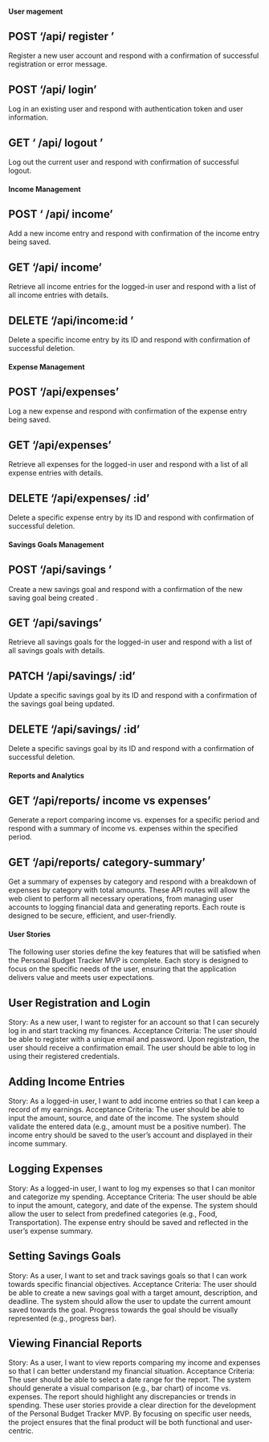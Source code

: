 #### User magement

## POST   ‘/api/ register ’
Register a new user account and respond with a confirmation of successful registration or error message.

## POST  ‘/api/ login’
Log in an existing user and respond with authentication token and user information.

## GET  ‘ /api/ logout ’
Log out the current user and respond with confirmation of successful logout.

#### Income Management

## POST  ‘ /api/ income’
Add a new income entry and respond with confirmation of the income entry being saved.

## GET  ‘/api/ income’
 Retrieve all income entries for the logged-in user and respond with a list of all income entries with details.

## DELETE  ‘/api/income:id ’
Delete a specific income entry by its ID and respond with confirmation of successful deletion.

#### Expense Management

## POST  ‘/api/expenses’
Log a new expense and respond with confirmation of the expense entry being saved.

## GET  ‘/api/expenses’
Retrieve all expenses for the logged-in user and respond with a list of all expense entries with details.

## DELETE ‘/api/expenses/ :id’
Delete a specific expense entry by its ID and respond with confirmation of successful deletion.

#### Savings Goals Management

## POST  ‘/api/savings ’
Create a new savings goal and respond with a confirmation of the new saving goal being created .

## GET  ‘/api/savings’
Retrieve all savings goals for the logged-in user and respond with a list of all savings goals with details.

## PATCH  ‘/api/savings/ :id’
Update a specific savings goal by its ID and respond with a confirmation of the savings goal being updated.

## DELETE  ‘/api/savings/ :id’
Delete a specific savings goal by its ID and respond with a confirmation of successful deletion.

#### Reports and Analytics

## GET ‘/api/reports/ income vs expenses’
Generate a report comparing income vs. expenses for a specific period and respond with a summary of income vs. expenses within the specified period.

## GET ‘/api/reports/ category-summary’
Get a summary of expenses by category and respond with a breakdown of expenses by category with total amounts.
These API routes will allow the web client to perform all necessary operations, from managing user accounts to logging financial data and generating reports. Each route is designed to be secure, efficient, and user-friendly.

#### User Stories
The following user stories define the key features that will be satisfied when the Personal Budget Tracker MVP is complete. Each story is designed to focus on the specific needs of the user, ensuring that the application delivers value and meets user expectations.

## User Registration and Login
Story: As a new user, I want to register for an account so that I can securely log in and start tracking my finances.
Acceptance Criteria:
The user should be able to register with a unique email and password.
Upon registration, the user should receive a confirmation email.
The user should be able to log in using their registered credentials.

## Adding Income Entries
Story: As a logged-in user, I want to add income entries so that I can keep a record of my earnings.
Acceptance Criteria:
The user should be able to input the amount, source, and date of the income.
The system should validate the entered data (e.g., amount must be a positive number).
The income entry should be saved to the user’s account and displayed in their income summary.

## Logging Expenses
Story: As a logged-in user, I want to log my expenses so that I can monitor and categorize my spending.
Acceptance Criteria:
The user should be able to input the amount, category, and date of the expense.
The system should allow the user to select from predefined categories (e.g., Food, Transportation).
The expense entry should be saved and reflected in the user’s expense summary.

## Setting Savings Goals
Story: As a user, I want to set and track savings goals so that I can work towards specific financial objectives.
Acceptance Criteria:
The user should be able to create a new savings goal with a target amount, description, and deadline.
The system should allow the user to update the current amount saved towards the goal.
Progress towards the goal should be visually represented (e.g., progress bar).

## Viewing Financial Reports
Story: As a user, I want to view reports comparing my income and expenses so that I can better understand my financial situation.
Acceptance Criteria:
The user should be able to select a date range for the report.
The system should generate a visual comparison (e.g., bar chart) of income vs. expenses.
The report should highlight any discrepancies or trends in spending.
These user stories provide a clear direction for the development of the Personal Budget Tracker MVP. By focusing on specific user needs, the project ensures that the final product will be both functional and user-centric.



